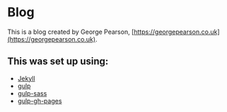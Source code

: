 # Blog

This is a blog created by George Pearson, [https://georgepearson.co.uk](https://georgepearson.co.uk).

## This was set up using:
 - [Jekyll](https://jekyllrb.com/)
 - [gulp](https://gulpjs.com/)
 - [gulp-sass](https://www.npmjs.com/package/gulp-sass)
 - [gulp-gh-pages](https://www.npmjs.com/package/gulp-gh-pages)
